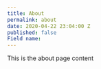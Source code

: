 ```yaml
---
title: About
permalink: about
date: 2020-04-22 23:04:00 Z
published: false
Field name: 
---
```


This is the about page content

